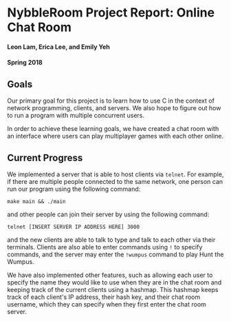 # NybbleRoom Project Report: Online Chat Room

#### Leon Lam, Erica Lee, and Emily Yeh

#### Spring 2018

## Goals

Our primary goal for this project is to learn how to use C in the context of network programming, clients, and servers. We also hope to figure out how to run a program with multiple concurrent users.

In order to achieve these learning goals, we have created a chat room with an interface where users can play multiplayer games with each other online.


## Current Progress

We implemented a server that is able to host clients via `telnet`. For example, if there are multiple people connected to the same network, one person can run our program using the following command:

```
make main && ./main
```

and other people can join their server by using the following command:

```
telnet [INSERT SERVER IP ADDRESS HERE] 3000
```

and the new clients are able to talk to type and talk to each other via their terminals. Clients are also able to enter commands using `!` to specify commands, and the server may enter the `!wumpus` command to play Hunt the Wumpus.

We have also implemented other features, such as allowing each user to specify the name they would like to use when they are in the chat room and keeping track of the current clients using a hashmap. This hashmap keeps track of each client's IP address, their hash key, and their chat room username, which they can specify when they first enter the chat room server.
